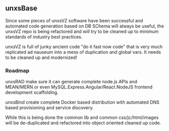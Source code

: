 ## unxsBase

Since some pieces of unxsVZ software have been successful and 
automated code generation based on DB SChema will always be useful,
the unxsVZ repo is being refactored and will try to be cleaned up
to minimum standards of industry best practices.

unxsVZ is full of junky ancient code "do it fast now code" that is
very much replicated ad nauseum into a mess of duplication and global vars.
It needs to be cleaned up and modernized!

### Roadmap

unxsRAD make sure it can generate complete node.js APIs and
MEAN/MERN or even MySQL.Express.Angular/React.NodeJS frontend development scaffolding.

unxsBind create complete Docker based distribution with
automated DNS based provisioning and service discovery.

While this is being done the common lib and common css/jc/html/images
will be de-duplicated and refactored into object oriented cleaned up
code.
